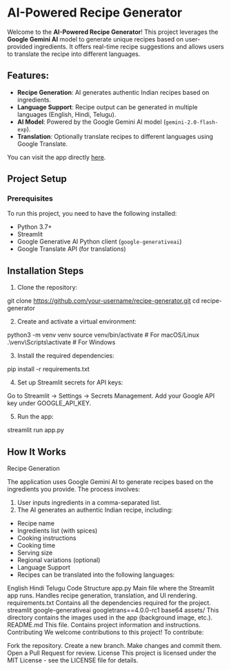 # AI-Powered Recipe Generator
Welcome to the **AI-Powered Recipe Generator**! This project leverages the **Google Gemini AI** model to generate unique recipes based on user-provided ingredients. It offers real-time recipe suggestions and allows users to translate the recipe into different languages.

## Features:
- **Recipe Generation**: AI generates authentic Indian recipes based on ingredients.
- **Language Support**: Recipe output can be generated in multiple languages (English, Hindi, Telugu).
- **AI Model**: Powered by the Google Gemini AI model (`gemini-2.0-flash-exp`).
- **Translation**: Optionally translate recipes to different languages using Google Translate.

You can visit the app directly [here](https://your-app-link.com).

## Project Setup

### Prerequisites
To run this project, you need to have the following installed:
- Python 3.7+
- Streamlit
- Google Generative AI Python client (`google-generativeai`)
- Google Translate API (for translations)
   
## Installation Steps
1. Clone the repository:
   
git clone https://github.com/your-username/recipe-generator.git
cd recipe-generator

2. Create and activate a virtual environment:

python3 -m venv venv
source venv/bin/activate  # For macOS/Linux
.\venv\Scripts\activate   # For Windows

3. Install the required dependencies:

pip install -r requirements.txt

4. Set up Streamlit secrets for API keys:

Go to Streamlit → Settings → Secrets Management.
Add your Google API key under GOOGLE_API_KEY.

5. Run the app:
   
streamlit run app.py

## How It Works
Recipe Generation

The application uses Google Gemini AI to generate recipes based on the ingredients you provide. The process involves:

1. User inputs ingredients in a comma-separated list.
2. The AI generates an authentic Indian recipe, including:
- Recipe name
- Ingredients list (with spices)
- Cooking instructions
- Cooking time
- Serving size
- Regional variations (optional)
- Language Support
- Recipes can be translated into the following languages:

English
Hindi
Telugu
Code Structure
app.py
Main file where the Streamlit app runs.
Handles recipe generation, translation, and UI rendering.
requirements.txt
Contains all the dependencies required for the project.
streamlit
google-generativeai
googletrans==4.0.0-rc1
base64
assets/
This directory contains the images used in the app (background image, etc.).
README.md
This file. Contains project information and instructions.
Contributing
We welcome contributions to this project! To contribute:

Fork the repository.
Create a new branch.
Make changes and commit them.
Open a Pull Request for review.
License
This project is licensed under the MIT License - see the LICENSE file for details.



